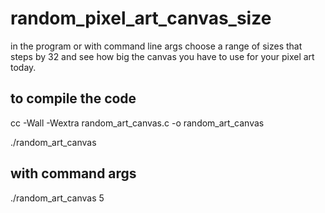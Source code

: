 # random_pixel_art_canvas_size

in the program or with command line args choose a range of sizes that steps by 32 and see how big the canvas you have to use for your pixel art today.

## to compile the code

cc -Wall -Wextra random_art_canvas.c -o random_art_canvas

./random_art_canvas

## with command args

./random_art_canvas 5

